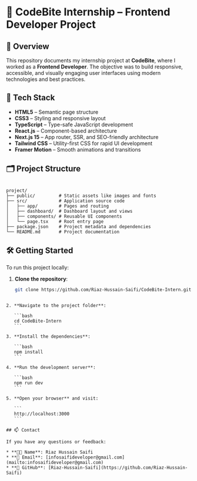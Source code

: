 # 💼 CodeBite Internship – Frontend Developer Project

## 📌 Overview
This repository documents my internship project at **CodeBite**, where I worked as a **Frontend Developer**. The objective was to build responsive, accessible, and visually engaging user interfaces using modern technologies and best practices.

## 🚀 Tech Stack
- **HTML5** – Semantic page structure
- **CSS3** – Styling and responsive layout
- **TypeScript** – Type-safe JavaScript development
- **React.js** – Component-based architecture
- **Next.js 15** – App router, SSR, and SEO-friendly architecture
- **Tailwind CSS** – Utility-first CSS for rapid UI development
- **Framer Motion** – Smooth animations and transitions

## 🗂️ Project Structure

```

project/
├── public/         # Static assets like images and fonts
├── src/            # Application source code
│   ├── app/        # Pages and routing
│   ├── dashboard/  # Dashboard layout and views
│   ├── components/ # Reusable UI components
│   └── page.tsx    # Root entry page
├── package.json    # Project metadata and dependencies
└── README.md       # Project documentation

````

## 🛠️ Getting Started

To run this project locally:

1. **Clone the repository**:
   ```bash
   git clone https://github.com/Riaz-Hussain-Saifi/CodeBite-Intern.git
````

2. **Navigate to the project folder**:

   ```bash
   cd CodeBite-Intern
   ```

3. **Install the dependencies**:

   ```bash
   npm install
   ```

4. **Run the development server**:

   ```bash
   npm run dev
   ```

5. **Open your browser** and visit:

   ```
   http://localhost:3000
   ```

## 📫 Contact

If you have any questions or feedback:

* **👨‍💻 Name**: Riaz Hussain Saifi
* **📧 Email**: [infosaifideveloper@gmail.com](mailto:infosaifideveloper@gmail.com)
* **🔗 GitHub**: [Riaz-Hussain-Saifi](https://github.com/Riaz-Hussain-Saifi)

